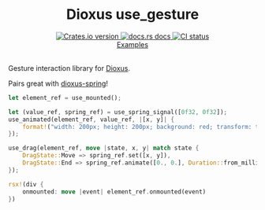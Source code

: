 <div align="center">
<h1>Dioxus use_gesture</h1>
 <a href="https://crates.io/crates/dioxus-use-gesture">
    <img src="https://img.shields.io/crates/v/dioxus-use-gesture?style=flat-square"
    alt="Crates.io version" />
  </a>
  <a href="https://docs.rs/dioxus-use-gesture/latest/dioxus_use_gesture/">
    <img src="https://img.shields.io/badge/docs-latest-blue.svg?style=flat-square"
      alt="docs.rs docs" />
  </a>
   <a href="https://github.com/dioxus-community/dioxus-use-gesture/actions">
    <img src="https://github.com/dioxus-community/dioxus-use-gesture/actions/workflows/ci.yml/badge.svg"
      alt="CI status" />
  </a>
</div>

<div align="center">
 <a href="https://github.com/dioxus-community/dioxus-use-gesture/tree/main/examples">Examples</a>
</div>

<br>

Gesture interaction library for [Dioxus](https://dioxuslabs.com).

Pairs great with [dioxus-spring](https://github.com/dioxus-community/dioxus-spring)!


```rust
let element_ref = use_mounted();

let (value_ref, spring_ref) = use_spring_signal([0f32, 0f32]);
use_animated(element_ref, value_ref, |[x, y]| {
    format!("width: 200px; height: 200px; background: red; transform: translate({x}px, {y}px);")
});

use_drag(element_ref, move |state, x, y| match state {
    DragState::Move => spring_ref.set([x, y]),
    DragState::End => spring_ref.animate([0., 0.], Duration::from_millis(500)),
});

rsx!(div {
    onmounted: move |event| element_ref.onmounted(event)
})
```
